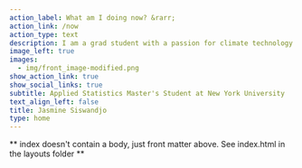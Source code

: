 ```yaml
---
action_label: What am I doing now? &rarr;
action_link: /now
action_type: text
description: I am a grad student with a passion for climate technology and a love for nature. With a solid understanding of R and a desire to make a positive impact on the environment, I am eager to apply my skills and knowledge to real-world problems. In my free time, I enjoy reading and knitting.
image_left: true
images:
  - img/front_image-modified.png
show_action_link: true
show_social_links: true
subtitle: Applied Statistics Master's Student at New York University
text_align_left: false
title: Jasmine Siswandjo
type: home
---
```


** index doesn't contain a body, just front matter above.
See index.html in the layouts folder **
